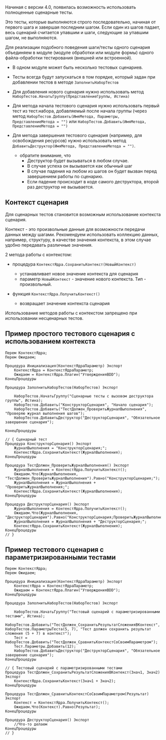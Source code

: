 Начиная с версии 4.0, появилась возможность использовать полноценные сценарные тесты.

Это тесты, которые выполняются строго последовательно, начиная от первого шага и завершая последним шагом.
Если один из шагов падает, весь сценарий считается упавшим и шаги, следующие за упавшим шагом, не выполняются.

Для реализации подобного поведения шаги/тесты одного сценария объединяем в модуле (модуле обработки или модуле формы) одного файла-обработки тестирования (внешней или встроенной).
- В одном модуле может быть несколько тестовых сценариев.
- Тесты всегда будут запускаться в том порядке, который задан при добавлении тестов в методе `ЗаполнитьНаборТестов`

- Для добавления нового сценария нужно использовать метод `НаборТестов.НачатьГруппу(ПредставлениеГруппы, Истина)`
- Для метода начала тестового сценария нужно использовать первый тест из тест.набора, добавляемый после начала группы (через метод `НаборТестов.Добавить(ИмяМетода, Параметры, ПредставлениеМетода = "")` или `НаборТестов.Добавить(ИмяМетода, ПредставлениеМетода = "")`
- Для метода завершения тестового сценария (например, для освобождения ресурсов) нужно использовать метод `ДобавитьДеструктор(ИмяМетода, ПредставлениеМетода = "")`.

  - обратите внимание, что 
    + Деструктор будет вызываться в любом случае.
    + В случае успеха он вызывается как обычный шаг
    + В случае падения на любом из шагов он будет вызван перед завершением работы по сценарию.
    + Если падение происходит в коде самого деструктора, второй раз деструктор не вызывается.

Контекст сценария
---

Для сценарных тестов становится возможным использование контекста сценария.

Контекст - это произвольные данные для возможности передачи данных между шагами. 
Рекомендуем использовать коллекцию данных, например, структуру, в качестве значения контекста, в этом случае удобно передавать различные значения.

2 метода работы с контекстом:
  * процедура `КонтекстЯдра.СохранитьКонтекст(НовыйКонтекст)`
    * устанавливает новое значение контекста для сценария
    * параметр `НовыйКонтекст` - значение нового контекста. Тип - произвольный.
    
  * функция `КонтекстЯдра.ПолучитьКонтекст()`
    * возвращает значение контекста сценария

  Использование методов работы с контекстом запрещено при использовании несценарных тестов.

Пример простого тестового сценария с использованием контекста
---

```
Перем КонтекстЯдра;
Перем Ожидаем;

Процедура Инициализация(КонтекстЯдраПараметр) Экспорт
	КонтекстЯдра = КонтекстЯдраПараметр;
	Ожидаем = КонтекстЯдра.Плагин("УтвержденияBDD");
КонецПроцедуры

Процедура ЗаполнитьНаборТестов(НаборТестов) Экспорт
	
	НаборТестов.НачатьГруппу("Сценарные тесты с вызовом деструктора группы", Истина);
	НаборТестов.Добавить("КонструкторСценария", "Начало сценария");
	НаборТестов.Добавить("ТестДолжен_ПроверитьЖурналВыполнения", "Проверяю журнал выполнения шагов");
	НаборТестов.ДобавитьДеструктор("ДеструкторСценария", "Обязательное завершение сценария");

КонецПроцедуры

// { Сценарный тест
Процедура КонструкторСценария() Экспорт
	ЖурналВыполнения = "КонструкторСценария;";
	КонтекстЯдра.СохранитьКонтекст(ЖурналВыполнения);
КонецПроцедуры

Процедура ТестДолжен_ПроверитьЖурналВыполнения() Экспорт
	ЖурналВыполнения = КонтекстЯдра.ПолучитьКонтекст();
	Ожидаем.Что(ЖурналВыполнения, "ТестДолжен_ПроверитьЖурналВыполнения").Равно("КонструкторСценария;");
	ЖурналВыполнения = ЖурналВыполнения + "ПроверитьЖурналВыполнения;";
	КонтекстЯдра.СохранитьКонтекст(ЖурналВыполнения);
КонецПроцедуры

Процедура ДеструкторСценария() Экспорт
	ЖурналВыполнения = КонтекстЯдра.ПолучитьКонтекст();
	Ожидаем.Что(ЖурналВыполнения, "ДеструкторСценария").Равно("КонструкторСценария;ПроверитьЖурналВыполнения;");
	ЖурналВыполнения = ЖурналВыполнения + "ДеструкторСценария;";
	КонтекстЯдра.СохранитьКонтекст(ЖурналВыполнения);
КонецПроцедуры
// } 
```

Пример тестового сценария с параметризированными тестами
---

```
Перем КонтекстЯдра;
Перем Ожидаем;

Процедура Инициализация(КонтекстЯдраПараметр) Экспорт
	КонтекстЯдра = КонтекстЯдраПараметр;
	Ожидаем = КонтекстЯдра.Плагин("УтвержденияBDD");
КонецПроцедуры

Процедура ЗаполнитьНаборТестов(НаборТестов) Экспорт
	
	НаборТестов.НачатьГруппу("Тестовый сценарий с параметризированными тестами", Истина);
	НаборТестов.Добавить("ТестДолжен_СохранитьРезультатСложенияВКонтекст", НаборТестов.ПараметрыТеста(5, 7), "Тест должен сохранить результат сложения (5 + 7) в контекст");
	Тест = НаборТестов.Добавить("ТестДолжен_СравнитьКонтекстСоСвоимПараметром");
	Тест.Параметры.Добавить(12);
	НаборТестов.ДобавитьДеструктор("ДеструкторСценария", "Обязательное завершение сценария");
КонецПроцедуры

// { Тестовый сценарий с параметризированными тестами
Процедура ТестДолжен_СохранитьРезультатСложенияВКонтекст(Знач1, Знач2) Экспорт
	КонтекстЯдра.СохранитьКонтекст(Знач1 + Знач2);
КонецПроцедуры

Процедура ТестДолжен_СравнитьКонтекстСоСвоимПараметром(Результат) Экспорт
	Контекст = КонтекстЯдра.ПолучитьКонтекст();
	Ожидаем.Что(Контекст).Равно(Результат);
КонецПроцедуры

Процедура ДеструкторСценария() Экспорт
	//Что-то делаем
КонецПроцедуры
// } 
```